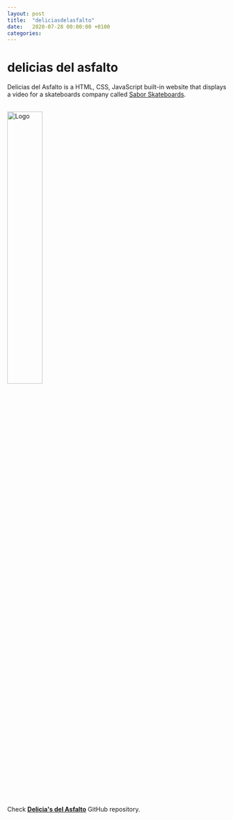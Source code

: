 ```yaml
---
layout: post
title:  "deliciasdelasfalto"
date:   2020-07-28 00:00:00 +0100
categories:
---
```


# delicias del asfalto
Delicias del Asfalto is a HTML, CSS, JavaScript built-in website that displays a video for a skateboards company called <a href="https://www.instagram.com/saborskateboards/?hl=en" target="_blank">Sabor Skateboards</a>.

<br><img src="../../../assets/images/logo_delicias.png" alt="Logo" width="40%"/>

<br>Check <b>[Delicia's del Asfalto](https://github.com/lh1008/sabor)</b> GitHub repository.